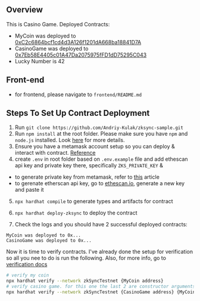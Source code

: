 ## Overview

This is Casino Game. Deployed Contracts:

- MyCoin was deployed to [0xC2c6864bcf1cd4d3A126f1201dA668ba18841D7A](https://goerli.explorer.zksync.io/address/0xa74b31DA52977d5d017B32e5f97aC128C24c6ffd#contrac)
- CasinoGame was deployed to [0x7Eb58E4405c01A47Da2075975fFD1dD75295C043](https://goerli.explorer.zksync.io/address/0xAcDc11Df900624F20A7Fbe85c58cf867C08c279e#contract)
- Lucky Number is 42

## Front-end

- for frontend, please navigate to `frontend/README.md`

## Steps To Set Up Contract Deployment

1. Run `git clone https://github.com/Andriy-Kulak/zksync-sample.git`
2. Run `npm install` at the root folder. Please make sure you have `npm` and `node.js` installed. Look [here](https://nodejs.org/) for more details.
3. Ensure you have a metamask account setup so you can deploy & interact with contract. [Reference](https://support.metamask.io/hc/en-us/articles/360015489531-Getting-started-with-MetaMask)
4. create `.env` in root folder based on `.env.example` file and add ethescan api key and private key there, specifically `ZKS_PRIVATE_KEY` &

- to generate private key from metamask, refer to [this](https://support.metamask.io/hc/en-us/articles/360015289632-How-to-export-an-account-s-private-key#:~:text=On%20the%20account%20page%2C%20click,click%20%E2%80%9CConfirm%E2%80%9D%20to%20proceed.) article
- to gerenate etherscan api key, go to [ethescan.io](https://etherscan.io/), generate a new key and paste it

5. `npx hardhat compile` to generate types and artifacts for contract

6. `npx hardhat deploy-zksync` to deploy the contract

7. Check the logs and you should have 2 successful deployed contracts:

```
MyCoin was deployed to 0x...
CasinoGame was deployed to 0x...

```

Now it is time to verify contracts. I've already done the setup for verification so all you nee to do is run the following. Also, for more info, go to [verification docs](https://era.zksync.io/docs/api/hardhat/hardhat-zksync-verify.html#configuration)

```sh
# verify my coin
npx hardhat verify --network zkSyncTestnet {MyCoin address}
# verify casino game. for this one the last 2 are constructor arguments you need to pass
npx hardhat verify --network zkSyncTestnet {CasinoGame address} {MyCoin address} 42

```
